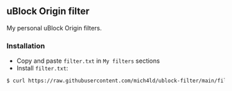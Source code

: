## uBlock Origin filter
My personal uBlock Origin filters.

### Installation
- Copy and paste `filter.txt` in `My filters` sections
- Install `filter.txt`:
```bash
$ curl https://raw.githubusercontent.com/mich4ld/ublock-filter/main/filter.txt > filter.txt
```
